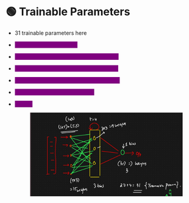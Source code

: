# 🟢 Trainable Parameters

* 31 trainable parameters here
* <mark style="color:purple;background-color:purple;">**Input to Hidden layer: 15**</mark>
* <mark style="color:purple;background-color:purple;">**Feedback loop from Neuron 1 to 1,2,3 : 3**</mark>
* <mark style="color:purple;background-color:purple;">**Feedback loop from Neuron 2 to 1,2,3: 3**</mark>
* <mark style="color:purple;background-color:purple;">**Feedback loop from Neuron 3 to 1,2,3 : 3**</mark>
* <mark style="color:purple;background-color:purple;">**Hidden layer to Output layer: 3**</mark>
*   <mark style="color:purple;background-color:purple;">**Bias: 4**</mark>

    <figure><img src=".gitbook/assets/image (16) (1).png" alt=""><figcaption></figcaption></figure>
